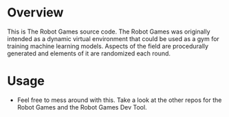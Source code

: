 # Overview
    
This is The Robot Games source code. The Robot Games was originally intended as a dynamic virtual environment that could be used as a gym for training machine learning models. Aspects of the field are procedurally generated and elements of it are randomized each round.

# Usage
* Feel free to mess around with this. Take a look at the other repos for the Robot Games and the Robot Games Dev Tool.

